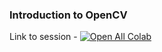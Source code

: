 ### Introduction to OpenCV
Link to session - [![Open All Colab](https://colab.research.google.com/assets/colab-badge.svg)](https://colab.research.google.com/github/sgauthamr2001/cv-session/blob/main/cv_session.ipynb)
